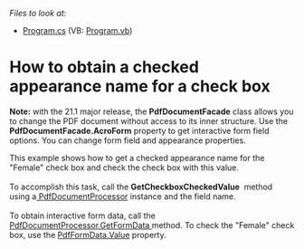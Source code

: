 <!-- default file list -->
*Files to look at*:

* [Program.cs](./CS/GetCheckboxCheckedValue/Program.cs) (VB: [Program.vb](./VB/GetCheckboxCheckedValue/Program.vb))
<!-- default file list end -->
# How to obtain a checked appearance name for a check box

<strong>Note:</strong> with the 21.1 major release, the <b>PdfDocumentFacade</b> class allows you to change the PDF document without access to its inner structure. Use the <b>PdfDocumentFacade.AcroForm</b> property to get interactive form field options. You can change form field and appearance properties.

This example shows how to get a checked appearance name for the "Female" check box and check the check box with this value.<br><br>To accomplish this task, call the <strong>GetCheckboxCheckedValue</strong>  method using a<a href="https://documentation.devexpress.com/DocumentServer/DevExpress.Pdf.PdfDocumentProcessor.class"> PdfDocumentProcessor</a> instance and the field name. <br><br>To obtain interactive form data, call the <a href="https://documentation.devexpress.com/DocumentServer/DevExpress.Pdf.PdfDocumentProcessor.GetFormData.method">PdfDocumentProcessor.GetFormData </a>method. To check the "Female" check box, use the <a href="https://documentation.devexpress.com/CoreLibraries/DevExpress.Pdf.PdfFormData.Value.property">PdfFormData.Value</a> property.

<br/>


